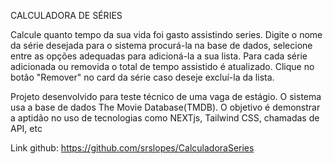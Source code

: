 ﻿CALCULADORA DE SÉRIES

Calcule quanto tempo da sua vida foi gasto assistindo series.
Digite o nome da série desejada para o sistema procurá-la na base de dados, selecione entre as opções adequadas para adicioná-la a sua lista.
Para cada série adicionada ou removida o total de tempo assistido é atualizado.
Clique no botão "Remover" no card da série caso deseje excluí-la da lista.

Projeto desenvolvido para teste técnico de uma vaga de estágio.
O sistema usa a base de dados The Movie Database(TMDB).
O objetivo é demonstrar a aptidão no uso de tecnologias como NEXTjs, Tailwind CSS, chamadas de API, etc

Link github:
https://github.com/srslopes/CalculadoraSeries



